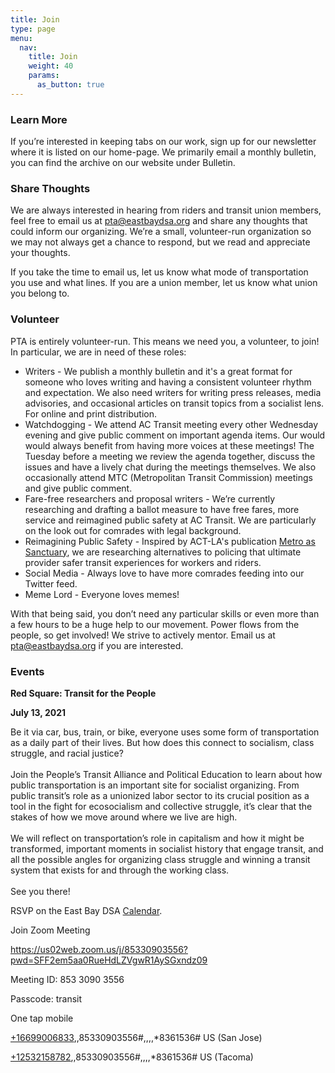 ```yaml
---
title: Join
type: page
menu:
  nav:
    title: Join
    weight: 40
    params:
      as_button: true
---
```

<!--StartFragment-->

### **Learn More**

If you’re interested in keeping tabs on our work, sign up for our newsletter where it is listed on our home-page. We primarily email a monthly bulletin, you can find the archive on our website under Bulletin.

### **Share Thoughts**

We are always interested in hearing from riders and transit union members, feel free to email us at pta@eastbaydsa.org and share any thoughts that could inform our organizing. We’re a small, volunteer-run organization so we may not always get a chance to respond, but we read and appreciate your thoughts.

If you take the time to email us, let us know what mode of transportation you use and what lines. If you are a union member, let us know what union you belong to.

### **Volunteer**

PTA is entirely volunteer-run. This means we need you, a volunteer, to join! In particular, we are in need of these roles:

* Writers - We publish a monthly bulletin and it's a great format for someone who loves writing and having a consistent volunteer rhythm and expectation. We also need writers for writing press releases, media advisories, and occasional articles on transit topics from a socialist lens. For online and print distribution.
* Watchdogging - We attend AC Transit meeting every other Wednesday evening and give public comment on important agenda items. Our would would always benefit from having more voices at these meetings! The Tuesday before a meeting we review the agenda together, discuss the issues and have a lively chat during the meetings themselves. We also occasionally attend MTC (Metropolitan Transit Commission) meetings and give public comment.
* Fare-free researchers and proposal writers - We’re currently researching and drafting a ballot measure to have free fares, more service and reimagined public safety at AC Transit. We are particularly on the look out for comrades with legal background.
* Reimagining Public Safety - Inspired by ACT-LA's publication [Metro as Sanctuary](http://allianceforcommunitytransit.org/metro-as-a-sanctuary/), we are researching alternatives to policing that ultimate provider safer transit experiences for workers and riders.
* Social Media - Always love to have more comrades feeding into our Twitter feed.
* Meme Lord - Everyone loves memes!

With that being said, you don’t need any particular skills or even more than a few hours to be a huge help to our movement. Power flows from the people, so get involved! We strive to actively mentor. Email us at [pta@eastbaydsa.org](mailto:pta@eastbaydsa.org) if you are interested.

### Events

**Red Square: Transit for the People**

**July 13, 2021**

Be it via car, bus, train, or bike, everyone uses some form of transportation as a daily part of their lives. But how does this connect to socialism, class struggle, and racial justice?\
\
Join the People’s Transit Alliance and Political Education to learn about how public transportation is an important site for socialist organizing. From public transit’s role as a unionized labor sector to its crucial position as a tool in the fight for ecosocialism and collective struggle, it’s clear that the stakes of how we move around where we live are high.\
\
We will reflect on transportation’s role in capitalism and how it might be transformed, important moments in socialist history that engage transit, and all the possible angles for organizing class struggle and winning a transit system that exists for and through the working class.\
\
See you there!

RSVP on the East Bay DSA [Calendar](https://www.eastbaydsa.org/events/1940/2021-07-13-red-square-transit-for-the-people/).

Join Zoom Meeting

<https://us02web.zoom.us/j/85330903556?pwd=SFF2em5aa0RueHdLZVgwR1AySGxndz09>

Meeting ID: 853 3090 3556

Passcode: transit

One tap mobile

[+16699006833](tel:+16699006833),,85330903556#,,,,*8361536# US (San Jose)

[+12532158782](tel:+12532158782),,85330903556#,,,,*8361536# US (Tacoma)

<!--EndFragment-->